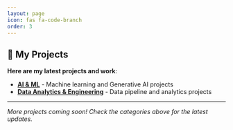 ```yaml
---
layout: page
icon: fas fa-code-branch
order: 3
---
```


## 🚀 My Projects

**Here are my latest projects and work**:

<!-- - **[View All Projects](/categories/projects/)** - See all my projects in one place -->
- **[AI & ML](/categories/ai-machine-learning/)** - Machine learning and Generative AI projects  
- **[Data Analytics & Engineering](/categories/data-analytics-engineering/)** - Data pipeline and analytics projects

---

*More projects coming soon! Check the categories above for the latest updates.*